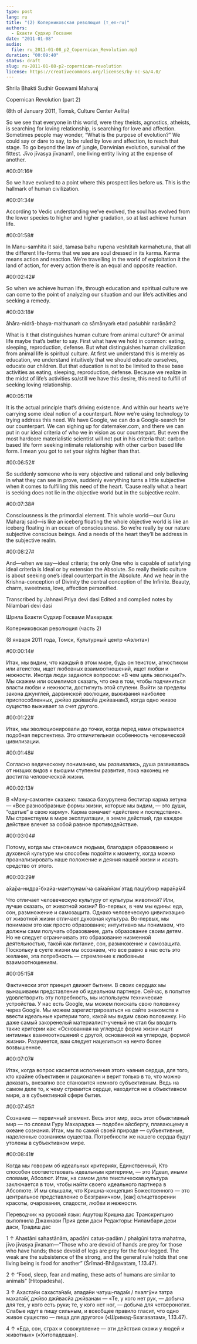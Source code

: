 ```yaml
---
type: post
lang: ru
title: "(2) Коперниковская революция (т_en-ru)"
authors:
  - Бхакти Судхир Госвами
date: "2011-01-08"
audio:
  file: ru_2011-01-08_p2_Copernican_Revolution.mp3
duration: "00:09:40"
status: draft
slug: ru-2011-01-08-p2-copernican-revolution
license: https://creativecommons.org/licenses/by-nc-sa/4.0/
---
```


Shrila Bhakti Sudhir Goswami Maharaj

Copernican Revolution
(part 2)

(8th of January 2011, Tomsk, Culture Center Aelita)

 

So we see that everyone in this world, were they theists, agnostics, atheists, is searching for loving relationship, is searching for love and affection. Sometimes people may wonder, “What is the purpose of evolution?” We could say or dare to say, to be ruled by love and affection, to reach that stage. To go beyond the law of jungle, Darwinian evolution, survival of the fittest. Jīvo jīvasya jīvanam1, one living entity living at the expense of another.

#00:01:16#

So we have evolved to a point where this prospect lies before us. This is the hallmark of human civilization.

#00:01:34#

According to Vedic understanding we’ve evolved, the soul has evolved from the lower species to higher and higher gradation, so at last achieve human life.

#00:01:58#

In Manu-samhita it said, tamasa bahu rupena veshtitah karmahetuna, that all the different life-forms that we see are soul dressed in its karma. Karma means action and reaction. We’re travelling in the world of exploitation it the land of action, for every action there is an equal and opposite reaction.

#00:02:42#

So when we achieve human life, through education and spiritual culture we can come to the point of analyzing our situation and our life’s activities and seeking a remedy.

#00:03:18#

āhāra-nidrā-bhaya-maithunaṁ ca
sāmānyaṁ etad paśubhir narāṇāṁ2

What is it that distinguishes human culture from animal culture? Or animal life maybe that’s better to say. First what have we hold in common: eating, sleeping, reproduction, defense. But what distinguishes human civilization from animal life is spiritual culture. At first we understand this is merely as education, we understand intuitively that we should educate ourselves, educate our children. But that education is not to be limited to these base activities as eating, sleeping, reproduction, defense. Because we realize in the midst of life’s activities so/still we have this desire, this need to fulfill of seeking loving relationship.

#00:05:11#

It is the actual principle that’s driving existence. And within our hearts we’re carrying some ideal notion of a counterpart. Now we’re using technology to trying address this need. We have Google, we can do a Google-search for our counterpart. We can sighing up for datemaker.com, and there we can put in our ideal criteria of who we in vision as our counterpart. But even the most hardcore materialistic scientist will not put in his criteria that: carbon based life form seeking intimate relationship with other carbon based life form. I mean you got to set your sights higher than that.

#00:06:52#

So suddenly someone who is very objective and rational and only believing in what they can see in prove, suddenly everything turns a little subjective when it comes to fulfilling this need of the heart. ’Cause really what a heart is seeking does not lie in the objective world but in the subjective realm.

#00:07:38#

Consciousness is the primordial element. This whole world—our Guru Maharaj said—is like an iceberg floating the whole objective world is like an iceberg floating in an ocean of consciousness. So we’re really by our nature subjective conscious beings. And a needs of the heart they’ll be address in the subjective realm.

#00:08:27#

And—when we say—ideal criteria; the only One who is capable of satisfying ideal criteria is Ideal or by extension the Absolute. So really theistic culture is about seeking one’s ideal counterpart in the Absolute. And we hear in the Krishna-conception of Divinity the central conception of the Infinite. Beauty, charm, sweetness, love, affection personified.

Transcribed by Jahnavi Priya devi dasi
Edited and complied notes by Nilambari devi dasi

 

 

Шрила Бхакти Судхир Госвами Махарадж

Коперниковская революция
(часть 2)

(8 января 2011 года, Томск, Культурный центр «Аэлита»)

 

#00:00:14#

Итак, мы видим, что каждый в этом мире, будь он теистом, агностиком или атеистом, ищет любовных взаимоотношений, ищет любви и нежности. Иногда люди задаются вопросом: «В чем цель эволюции?». Мы скажем или осмелимся сказать, что она в том, чтобы подчиниться власти любви и нежности, достигнуть этой ступени. Выйти за пределы закона джунглей, дарвинской эволюции, выживания наиболее приспособленных, джӣво джӣвасйа джӣванам3, когда одно живое существо выживает за счет другого.

#00:01:22#

Итак, мы эволюционировали до точки, когда перед нами открывается подобная перспектива. Это отличительная особенность человеческой цивилизации.

#00:01:48#

Согласно ведическому пониманию, мы развивались, душа развивалась от низших видов к высшим ступеням развития, пока наконец не достигла человеческой жизни.

#00:02:13#

В «Ману-самхите» сказано: тамаса бахурупена беститар карма хетуна — «Все разнообразные формы жизни, которые мы видим, — это души, “одетые” в свою карму». Карма означает «действие и последствие». Мы странствуем в мире эксплуатации, в земле действий, где каждое действие влечет за собой равное противодействие.

#00:03:04#

Потому, когда мы становимся людьми, благодаря образованию и духовной культуре мы способны подойти к моменту, когда можно проанализировать наше положение и деяния нашей жизни и искать средство от этого.

#00:03:29#

а̄ха̄ра-нидра̄-бхайа-маитхунам̇ ча
са̄ма̄нйам̇ этад паш́убхир нара̄н̣а̄м̇4

Что отличает человеческую культуру от культуры животной? Или, лучше сказать, от животной жизни? Во-первых, в чем мы едины: еда, сон, размножение и самозащита. Однако человеческую цивилизацию от животной жизни отличает духовная культура. Во-первых, мы понимаем это как просто образование; интуитивно мы понимаем, что должны сами получать образование, дать образование своим детям. Но не следует ограничивать это образование низменной деятельностью, такой как питание, сон, размножение и самозащита. Поскольку в суете жизни мы осознаем, что все равно в нас есть это желание, эта потребность — стремление к любовным взаимоотношениям.

#00:05:15#

Фактически этот принцип движет бытием. В своих сердцах мы вынашиваем представление об идеальном партнере. Сейчас, в попытке удовлетворить эту потребность, мы используем технические устройства. У нас есть Google, мы можем поискать свою половинку через Google. Мы можем зарегистрироваться на сайте знакомств и ввести идеальные критерии того, какой мы видим свою половинку. Но даже самый закоренелый материалист-ученый не стал бы вводить такие критерии как: «Основанная на углероде форма жизни ищет интимных взаимоотношений с другой, основанной на углероде, формой жизни». Разумеется, вам следует нацелиться на нечто более возвышенное.

#00:07:07#

Итак, когда вопрос касается исполнения этого чаяния сердца, для того, кто крайне объективен и рационален и верит только в то, что можно доказать, внезапно все становится немного субъективным. Ведь на самом деле то, к чему стремится сердце, находится не в объективном мире, а в субъективной сфере бытия.

#00:07:45#

Сознание — первичный элемент. Весь этот мир, весь этот объективный мир — по словам Гуру Махараджа — подобен айсбергу, плавающему в океане сознания. Итак, мы по самой своей природе — субъективные, наделенные сознанием существа. Потребности же нашего сердца будут утолены в субъективном мире.

#00:08:41#

Когда мы говорим об идеальных критериях, Единственный, Кто способен соответствовать идеальным критериям, — это Идеал, иными словами, Абсолют. Итак, на самом деле теистическая культура заключается в том, чтобы найти своего идеального партнера в Абсолюте. И мы слышали, что Кришна-концепция Божественного — это центральное представление о Безграничном, [как] олицетворении красоты, очарования, сладости, любви и нежности.

Переводчик на русский язык: Ашутош Кришна дас
Транскрипцию выполнила Джахнави Прия деви даси
Редакторы: Ниламбари деви даси, Традиш дас

 
1 ↑ Ahastāni sahastānām, apadāni catuṣ-padām / phalgūni tatra mahatma, jīvo jīvasya jīvanam—“Those who are devoid of hands are prey for those who have hands; those devoid of legs are prey for the four-legged. The weak are the subsistence of the strong, and the general rule holds that one living being is food for another” (Śrīmad-Bhāgavatam, 1.13.47).

2 ↑ “Food, sleep, fear and mating, these acts of humans are similar to animals” (Hitopadesha).

3 ↑ Ахаста̄ни сахаста̄на̄м, апада̄ни чатуш̣-пада̄м / пхалгӯни татра махата̄м̇, джӣво джӣвасйа джӣванам — «Те, у кого нет рук, — добыча для тех, у кого есть руки; те, у кого нет ног, — добыча для четвероногих. Слабые идут в пищу сильным, и всеобщее правило гласит, что одно живое существо — пища для другого» («Шримад-Бхагаватам», 1.13.47).

4 ↑ «Еда, сон, страх и совокупление — эти действия схожи у людей и животных» («Хитопадеша»).
